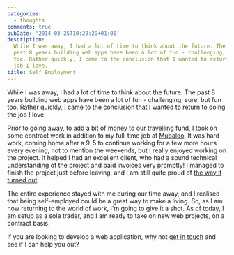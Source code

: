 ```yaml
---
categories:
  - thoughts
comments: true
pubDate: '2014-03-25T10:29:29+01:00'
description:
  While I was away, I had a lot of time to think about the future. The
  past 8 years building web apps have been a lot of fun - challenging, sure, but fun
  too. Rather quickly, I came to the conclusion that I wanted to return to doing the
  job I love.
title: Self Employment
---
```


While I was away, I had a lot of time to think about the future. The past 8 years building web apps have been a lot of fun - challenging, sure, but fun too. Rather quickly, I came to the conclusion that I wanted to return to doing the job I love.

<!-- more -->

Prior to going away, to add a bit of money to our travelling fund, I took on some contract work in addition to my full-time job at [Mubaloo](http://mubaloo.com). It was hard work, coming home after a 9-5 to continue working for a few more hours every evening, not to mention the weekends, but I really enjoyed working on the project. It helped I had an excellent client, who had a sound technical understanding of the project and paid invoices very promptly! I managed to finish the project just before leaving, and I am still quite proud of [the way it turned out](http://torpio.com/app).

The entire experience stayed with me during our time away, and I realised that being self-employed could be a great way to make a living. So, as I am now returning to the world of work, I'm going to give it a shot. As of today, I am setup as a sole trader, and I am ready to take on new web projects, on a contract basis.

If you are looking to develop a web application, why not [get in touch](mailto:fiznool@gmail.com) and see if I can help you out?
